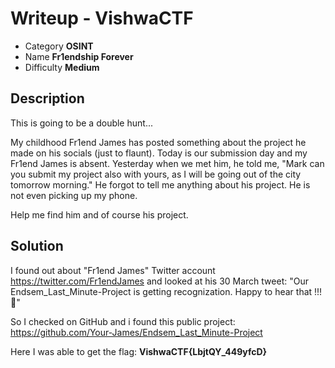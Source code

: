 # **Writeup - VishwaCTF**

* Category **OSINT** 
* Name **Fr1endship Forever** 
* Difficulty **Medium**


## Description

This is going to be a double hunt...

My childhood Fr1end James has posted something about the project he made on his socials (just to flaunt). Today is our submission day and my Fr1end James is absent. Yesterday when we met him, he told me, "Mark can you submit my project also with yours, as I will be going out of the city tomorrow morning." He forgot to tell me anything about his project. He is not even picking up my phone.

Help me find him and of course his project.

## **Solution**

I found out about "Fr1end James" Twitter account https://twitter.com/Fr1endJames and looked at his 30 March tweet: "Our Endsem_Last_Minute-Project is getting recognization. 
Happy to hear that !!!🗿"

So I checked on GitHub and i found this public project: https://github.com/Your-James/Endsem_Last_Minute-Project

Here I was able to get the flag: **VishwaCTF{LbjtQY_449yfcD}**
